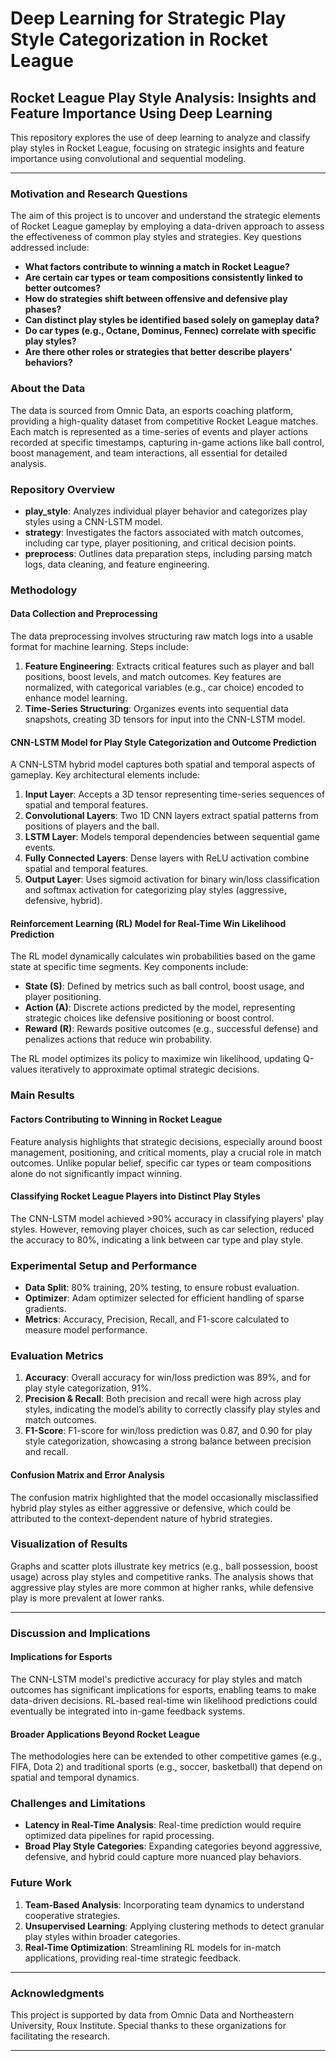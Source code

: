 # Deep Learning for Strategic Play Style Categorization in Rocket League

## Rocket League Play Style Analysis: Insights and Feature Importance Using Deep Learning
This repository explores the use of deep learning to analyze and classify play styles in Rocket League, focusing on strategic insights and feature importance using convolutional and sequential modeling.

---

### Motivation and Research Questions
The aim of this project is to uncover and understand the strategic elements of Rocket League gameplay by employing a data-driven approach to assess the effectiveness of common play styles and strategies. Key questions addressed include:

- **What factors contribute to winning a match in Rocket League?**
- **Are certain car types or team compositions consistently linked to better outcomes?**
- **How do strategies shift between offensive and defensive play phases?**
- **Can distinct play styles be identified based solely on gameplay data?**
- **Do car types (e.g., Octane, Dominus, Fennec) correlate with specific play styles?**
- **Are there other roles or strategies that better describe players' behaviors?**

### About the Data
The data is sourced from Omnic Data, an esports coaching platform, providing a high-quality dataset from competitive Rocket League matches. Each match is represented as a time-series of events and player actions recorded at specific timestamps, capturing in-game actions like ball control, boost management, and team interactions, all essential for detailed analysis.

### Repository Overview
- **play_style**: Analyzes individual player behavior and categorizes play styles using a CNN-LSTM model.
- **strategy**: Investigates the factors associated with match outcomes, including car type, player positioning, and critical decision points.
- **preprocess**: Outlines data preparation steps, including parsing match logs, data cleaning, and feature engineering.

### Methodology

#### Data Collection and Preprocessing
The data preprocessing involves structuring raw match logs into a usable format for machine learning. Steps include:

1. **Feature Engineering**: Extracts critical features such as player and ball positions, boost levels, and match outcomes. Key features are normalized, with categorical variables (e.g., car choice) encoded to enhance model learning.
2. **Time-Series Structuring**: Organizes events into sequential data snapshots, creating 3D tensors for input into the CNN-LSTM model.

#### CNN-LSTM Model for Play Style Categorization and Outcome Prediction
A CNN-LSTM hybrid model captures both spatial and temporal aspects of gameplay. Key architectural elements include:

1. **Input Layer**: Accepts a 3D tensor representing time-series sequences of spatial and temporal features.
2. **Convolutional Layers**: Two 1D CNN layers extract spatial patterns from positions of players and the ball.
3. **LSTM Layer**: Models temporal dependencies between sequential game events.
4. **Fully Connected Layers**: Dense layers with ReLU activation combine spatial and temporal features.
5. **Output Layer**: Uses sigmoid activation for binary win/loss classification and softmax activation for categorizing play styles (aggressive, defensive, hybrid).

#### Reinforcement Learning (RL) Model for Real-Time Win Likelihood Prediction
The RL model dynamically calculates win probabilities based on the game state at specific time segments. Key components include:

- **State (S)**: Defined by metrics such as ball control, boost usage, and player positioning.
- **Action (A)**: Discrete actions predicted by the model, representing strategic choices like defensive positioning or boost control.
- **Reward (R)**: Rewards positive outcomes (e.g., successful defense) and penalizes actions that reduce win probability.
  
The RL model optimizes its policy to maximize win likelihood, updating Q-values iteratively to approximate optimal strategic decisions.

### Main Results

#### Factors Contributing to Winning in Rocket League
Feature analysis highlights that strategic decisions, especially around boost management, positioning, and critical moments, play a crucial role in match outcomes. Unlike popular belief, specific car types or team compositions alone do not significantly impact winning.

#### Classifying Rocket League Players into Distinct Play Styles
The CNN-LSTM model achieved >90% accuracy in classifying players' play styles. However, removing player choices, such as car selection, reduced the accuracy to 80%, indicating a link between car type and play style.

### Experimental Setup and Performance

- **Data Split**: 80% training, 20% testing, to ensure robust evaluation.
- **Optimizer**: Adam optimizer selected for efficient handling of sparse gradients.
- **Metrics**: Accuracy, Precision, Recall, and F1-score calculated to measure model performance.

### Evaluation Metrics

1. **Accuracy**: Overall accuracy for win/loss prediction was 89%, and for play style categorization, 91%.
2. **Precision & Recall**: Both precision and recall were high across play styles, indicating the model’s ability to correctly classify play styles and match outcomes.
3. **F1-Score**: F1-score for win/loss prediction was 0.87, and 0.90 for play style categorization, showcasing a strong balance between precision and recall.

#### Confusion Matrix and Error Analysis
The confusion matrix highlighted that the model occasionally misclassified hybrid play styles as either aggressive or defensive, which could be attributed to the context-dependent nature of hybrid strategies.

### Visualization of Results
Graphs and scatter plots illustrate key metrics (e.g., ball possession, boost usage) across play styles and competitive ranks. The analysis shows that aggressive play styles are more common at higher ranks, while defensive play is more prevalent at lower ranks.

---

### Discussion and Implications

#### Implications for Esports
The CNN-LSTM model's predictive accuracy for play styles and match outcomes has significant implications for esports, enabling teams to make data-driven decisions. RL-based real-time win likelihood predictions could eventually be integrated into in-game feedback systems.

#### Broader Applications Beyond Rocket League
The methodologies here can be extended to other competitive games (e.g., FIFA, Dota 2) and traditional sports (e.g., soccer, basketball) that depend on spatial and temporal dynamics.

### Challenges and Limitations
- **Latency in Real-Time Analysis**: Real-time prediction would require optimized data pipelines for rapid processing.
- **Broad Play Style Categories**: Expanding categories beyond aggressive, defensive, and hybrid could capture more nuanced play behaviors.

### Future Work
1. **Team-Based Analysis**: Incorporating team dynamics to understand cooperative strategies.
2. **Unsupervised Learning**: Applying clustering methods to detect granular play styles within broader categories.
3. **Real-Time Optimization**: Streamlining RL models for in-match applications, providing real-time strategic feedback.

---

### Acknowledgments
This project is supported by data from Omnic Data and Northeastern University, Roux Institute. Special thanks to these organizations for facilitating the research.

---
